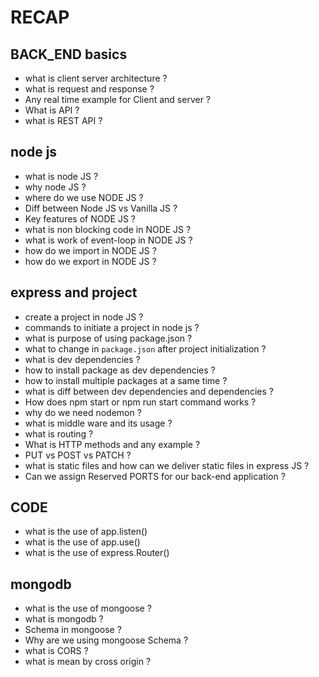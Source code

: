 # RECAP

## BACK_END basics

- what is client server architecture ?
- what is request and response ?
- Any real time example for Client and server ?
- What is API ?
- what is REST API ?

## node js

- what is node JS ?
- why node JS ?
- where do we use NODE JS ?
- Diff between Node JS vs Vanilla JS ?
- Key features of NODE JS ?
- what is non blocking code in NODE JS ?
- what is work of event-loop in NODE JS ?
- how do we import in NODE JS ?
- how do we export in NODE JS ?

## express and project

- create a project in node JS ?
- commands to initiate a project in node js ?
- what is purpose of using package.json ?
- what to change in `package.json` after project initialization ?
- what is dev dependencies ?
- how to install package as dev dependencies ?
- how to install multiple packages at a same time ?
- what is diff between dev dependencies and dependencies ?
- How does npm start or npm run start command works ?
- why do we need nodemon ?
- what is middle ware and its usage ?
- what is routing ?
- What is HTTP methods and any example ?
- PUT vs POST vs PATCH ?
- what is static files and how can we deliver static files in express JS ?
- Can we assign Reserved PORTS for our back-end application ?

## CODE

- what is the use of app.listen()
- what is the use of app.use()
- what is the use of express.Router()

## mongodb

- what is the use of mongoose ?
- what is mongodb ?
- Schema in mongoose ?
- Why are we using mongoose Schema ?
- what is CORS ?
- what is mean by cross origin ?
